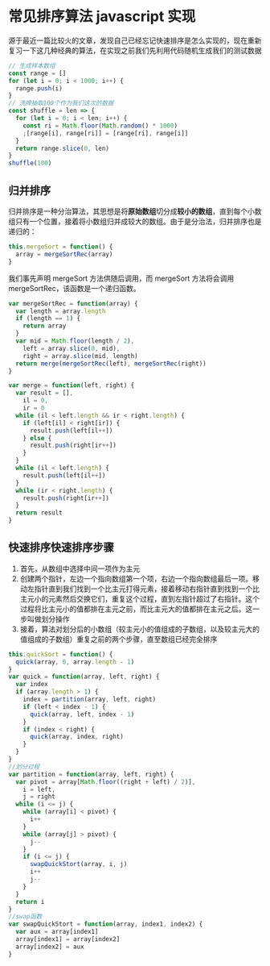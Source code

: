 # 常见排序算法 javascript 实现

源于最近一篇比较火的文章，发现自己已经忘记快速排序是怎么实现的，现在重新复习一下这几种经典的算法，在实现之前我们先利用代码随机生成我们的测试数据

```javascript
// 生成样本数组
const range = []
for (let i = 0; i < 1000; i++) {
  range.push(i)
}
// 洗牌抽取100个作为我们这次的数据
const shuffle = len => {
  for (let i = 0; i < len; i++) {
    const ri = Math.floor(Math.random() * 1000)
    ;[range[i], range[ri]] = [range[ri], range[i]]
  }
  return range.slice(0, len)
}
shuffle(100)
```

## 归并排序

归并排序是一种分治算法，其思想是将**原始数组**切分成**较小的数组**，直到每个小数组只有一个位置，接着将小数组归并成较大的数组。由于是分治法，归并排序也是递归的：

```javascript
this.mergeSort = function() {
  array = mergeSortRec(array)
}
```

我们事先声明 mergeSort 方法供随后调用，而 mergeSort 方法将会调用 mergeSortRec，该函数是一个递归函数。

```javascript
var mergeSortRec = function(array) {
  var length = array.length
  if (length == 1) {
    return array
  }
  var mid = Math.floor(length / 2),
    left = array.slice(0, mid),
    right = array.slice(mid, length)
  return merge(mergeSortRec(left), mergeSortRec(right))
}

var merge = function(left, right) {
  var result = [],
    il = 0,
    ir = 0
  while (il < left.length && ir < right.length) {
    if (left[il] < right[ir]) {
      result.push(left[il++])
    } else {
      result.push(right[ir++])
    }
  }
  while (il < left.length) {
    result.push(left[il++])
  }
  while (ir < right.length) {
    result.push(right[ir++])
  }
  return result
}
```

## 快速排序快速排序步骤

1.  首先，从数组中选择中间一项作为主元
2.  创建两个指针，左边一个指向数组第一个项，右边一个指向数组最后一项。移动左指针直到我们找到一个比主元打得元素，接着移动右指针直到找到一个比主元小的元素然后交换它们，重复这个过程，直到左指针超过了右指针。这个过程将比主元小的值都排在主元之前，而比主元大的值都排在主元之后。这一步叫做划分操作
3.  接着，算法对划分后的小数组（较主元小的值组成的子数组，以及较主元大的值组成的子数组）重复之前的两个步骤，直至数组已经完全排序

```javascript
this.quickSort = function() {
  quick(array, 0, array.length - 1)
}
var quick = function(array, left, right) {
  var index
  if (array.length > 1) {
    index = partition(array, left, right)
    if (left < index - 1) {
      quick(array, left, index - 1)
    }
    if (index < right) {
      quick(array, index, right)
    }
  }
}
//划分过程
var partition = function(array, left, right) {
  var pivot = array[Math.floor((right + left) / 2)],
    i = left,
    j = right
  while (i <= j) {
    while (array[i] < pivot) {
      i++
    }
    while (array[j] > pivot) {
      j--
    }
    if (i <= j) {
      swapQuickStort(array, i, j)
      i++
      j--
    }
  }
  return i
}
//swap函数
var swapQuickStort = function(array, index1, index2) {
  var aux = array[index1]
  array[index1] = array[index2]
  array[index2] = aux
}
```
